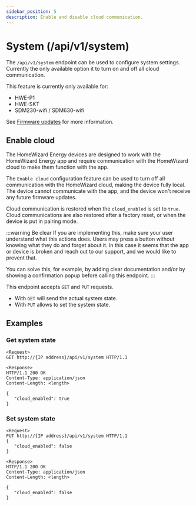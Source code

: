 ```yaml
---
sidebar_position: 5
description: Enable and disable cloud communication.
---
```


# System (/api/v1/system)

The `/api/v1/system` endpoint can be used to configure system settings. Currently the only available option it to turn on and off all cloud communication.

This feature is currently only available for:
   - HWE-P1 
   - HWE-SKT
   - SDM230-wifi / SDM630-wifi
     
See [Firmware updates](/docs/versioning.md#firmware-updates) for more information.

## Enable cloud
The HomeWizard Energy devices are designed to work with the HomeWizard Energy app and require communication with the HomeWizard cloud to make them function with the app. 

The `Enable cloud` configuration feature can be used to turn off all communication with the HomeWizard cloud, making the device fully local. The device cannot communicate with the app, and the device won't receive any future firmware updates.

Cloud communication is restored when the `cloud_enabled` is set to `true`. Cloud communications are also restored after a factory reset, or when the device is put in pairing mode.

:::warning Be clear
If you are implementing this, make sure your user understand what this actions does. Users may press a button without knowing what they do and forget about it. In this case it seems that the app or device is broken and reach out to our support, and we would like to prevent that.

You can solve this, for example, by adding clear documentation and/or by showing a confirmation popup before calling this endpoint.
:::
   
This endpoint accepts `GET` and `PUT` requests. 

- With `GET` will send the actual system state.
- With `PUT` allows to set the system state.

## Examples

### Get system state
```
<Request>
GET http://{IP address}/api/v1/system HTTP/1.1

<Response>
HTTP/1.1 200 OK
Content-Type: application/json
Content-Length: <length>

{
   "cloud_enabled": true
}
```
   
### Set system state
```   
<Request>
PUT http://{IP address}/api/v1/system HTTP/1.1
{
   "cloud_enabled": false
}

<Response>
HTTP/1.1 200 OK
Content-Type: application/json
Content-Length: <length>

{
   "cloud_enabled": false
}
```
